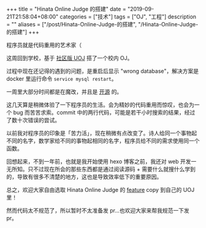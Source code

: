 +++
title = "Hinata Online Judge 的搭建"
date = "2019-09-21T21:58:04+08:00"
categories = ["技术"]
tags = ["OJ", "工程"]
description = ""
aliases = ["/post/Hinata-Online-Judge-的搭建", "/Hinata-Online-Judge-的搭建"]
+++


程序员就是代码重用的艺术家（

<!--more-->

这周回到学校，基于 [社区版 UOJ](https://github.com/UniversalOJ/UOJ-System) 搭了一个校内 OJ。

过程中现在还记得的遇到的问题，是重启后显示 "wrong database"，解决方案是 docker 里运行命令 `service mysql restart`。

一周里大部分时间都是在魔改，并且是 [开源](https://github.com/ouuan/Hinata-Online-Judge) 的。

这几天算是稍微体验了一下程序员的生活。会为精妙的代码重用而惊叹，也会为一个 bug 而苦苦求索。commit 中的两行代码，可能是若干小时搜索的结果，经过了数十次错误的尝试。

以前我对程序员的印象是「苦力活」，现在稍微有点改变了。诗人给同一个事物起不同的名字，数学家给不同的事物起相同的名字，程序员给不同的需求使用同一个函数。

回想起来，不到一年前，也就是我开始使用 hexo 博客之前，我还对 web 开发一无所知。只不过现在所会的那些东西都是通过阅读源码 + 需要什么就搜什么学到的，导致有很多不清楚的地方，这也是导致效率低下的重要原因。

总之，欢迎大家自由选取 Hinata Online Judge 的 [feature](https://github.com/ouuan/Hinata-Online-Judge/issues/1) copy 到自己的 UOJ 里！

然而代码太不规范了，所以暂时不太准备发 pr...也欢迎大家来帮我规范一下发 pr。